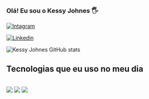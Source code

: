### Olá! Eu sou o Kessy Johnes 🖐️

[![Intagram](https://img.shields.io/badge/Instagram-E4405F?style=for-the-badge&logo=instagram&logoColor=white)](https://www.instagram.com/)

[![Linkedin](https://img.shields.io/badge/LinkedIn-0077B5?style=for-the-badge&logo=linkedin&logoColor=white)](https://www.linkedin.com/in/kessy-johnes-b64579182/)

![Kessy Johnes GitHub stats](https://github-readme-stats.vercel.app/api?username=kessyjohnes&show_icons=true&theme=transparent)

## Tecnologias que eu uso no meu dia 

<div style="display: inline_block"><br/>
<img style="display: alt="java" src="https://img.shields.io/badge/Java-ED8B00?style=for-the-badge&logo=openjdk&logoColor=white">
<img style="display: alt="postgresql" src="https://img.shields.io/badge/PostgreSQL-316192?style=for-the-badge&logo=postgresql&logoColor=whit">
<img style="display: alt="mysql" src="https://img.shields.io/badge/MySQL-00000F?style=for-the-badge&logo=mysql&logoColor=white">

</div>
